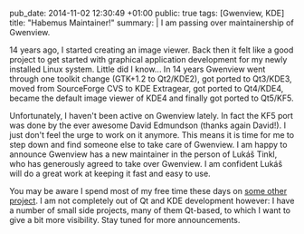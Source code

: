 pub_date: 2014-11-02 12:30:49 +01:00
public: true
tags: [Gwenview, KDE]
title: "Habemus Maintainer!"
summary: |
    I am passing over maintainership of Gwenview.

14 years ago, I started creating an image viewer. Back then it felt like a good project to get started with graphical application development for my newly installed Linux system. Little did I know... In 14 years Gwenview went through one toolkit change (GTK+1.2 to Qt2/KDE2), got ported to Qt3/KDE3, moved from SourceForge CVS to KDE Extragear, got ported to Qt4/KDE4, became the default image viewer of KDE4 and finally got ported to Qt5/KF5.

Unfortunately, I haven't been active on Gwenview lately. In fact the KF5 port was done by the ever awesome David Edmundson (thanks again David!). I just don't feel the urge to work on it anymore. This means it is time for me to step down and find someone else to take care of Gwenview. I am happy to announce Gwenview has a new maintainer in the person of Lukáš Tinkl, who has generously agreed to take over Gwenview. I am confident Lukáš will do a great work at keeping it fast and easy to use.

You may be aware I spend most of my free time these days on [some other project][bp]. I am not completely out of Qt and KDE development however: I have a number of small side projects, many of them Qt-based, to which I want to give a bit more visibility. Stay tuned for more announcements.

[bp]: http://greenyetilab.com/burgerparty/
